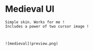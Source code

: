 # Medieval UI

```
Simple skin. Works for me ! 
Includes a power of two cursor image ! 



![medieval](preview.png)
